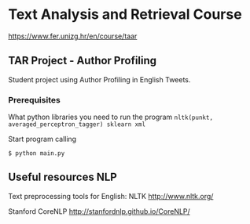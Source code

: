 # Text Analysis and Retrieval Course

https://www.fer.unizg.hr/en/course/taar

## TAR Project - Author Profiling

Student project using Author Profiling in English Tweets.

### Prerequisites

What python libraries you need to run the program
``
 nltk(punkt, averaged_perceptron_tagger)
 sklearn
 xml
``

Start program calling

``
$ python main.py
``


## Useful resources NLP
Text preprocessing tools for English:
NLTK
http://www.nltk.org/

Stanford CoreNLP
http://stanfordnlp.github.io/CoreNLP/

